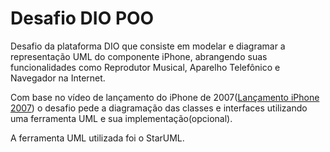 # Desafio DIO POO
Desafio da plataforma DIO que consiste em modelar e diagramar a representação UML do componente iPhone, abrangendo suas funcionalidades como Reprodutor Musical, Aparelho Telefônico e Navegador na Internet.

Com base no vídeo de lançamento do iPhone de 2007([Lançamento iPhone 2007](https://www.youtube.com/watch?v=9ou608QQRq8)) o desafio pede a diagramação das classes e interfaces utilizando uma ferramenta UML e sua implementação(opcional).

A ferramenta UML utilizada foi o StarUML.



